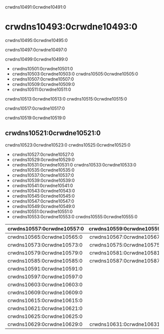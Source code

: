 crwdns10491:0crwdne10491:0
# crwdns10493:0crwdne10493:0

crwdns10495:0crwdne10495:0

crwdns10497:0crwdne10497:0

crwdns10499:0crwdne10499:0

* crwdns10501:0crwdne10501:0
* crwdns10503:0crwdne10503:0 crwdns10505:0crwdne10505:0
* crwdns10507:0crwdne10507:0
* crwdns10509:0crwdne10509:0
* crwdns10511:0crwdne10511:0

crwdns10513:0crwdne10513:0 crwdns10515:0crwdne10515:0

crwdns10517:0crwdne10517:0

crwdns10519:0crwdne10519:0
## crwdns10521:0crwdne10521:0

crwdns10523:0crwdne10523:0 crwdns10525:0crwdne10525:0

- crwdns10527:0crwdne10527:0
- crwdns10529:0crwdne10529:0
- crwdns10531:0crwdne10531:0 crwdns10533:0crwdne10533:0 crwdns10535:0crwdne10535:0
- crwdns10537:0crwdne10537:0
- crwdns10539:0crwdne10539:0
- crwdns10541:0crwdne10541:0
- crwdns10543:0crwdne10543:0
- crwdns10545:0crwdne10545:0
- crwdns10547:0crwdne10547:0
- crwdns10549:0crwdne10549:0
- crwdns10551:0crwdne10551:0
- crwdns10553:0crwdne10553:0 crwdns10555:0crwdne10555:0

| crwdns10557:0crwdne10557:0 | crwdns10559:0crwdne10559:0 | crwdns10561:0crwdne10561:0 | crwdns10563:0crwdne10563:0 |
|:-------------------------- |:--------------------------:|:--------------------------:|:--------------------------:|
| crwdns10565:0crwdne10565:0 | crwdns10567:0crwdne10567:0 | crwdns10569:0crwdne10569:0 | crwdns10571:0crwdne10571:0 |
| crwdns10573:0crwdne10573:0 | crwdns10575:0crwdne10575:0 | crwdns10577:0crwdne10577:0 |                            |
| crwdns10579:0crwdne10579:0 | crwdns10581:0crwdne10581:0 | crwdns10583:0crwdne10583:0 |                            |
| crwdns10585:0crwdne10585:0 | crwdns10587:0crwdne10587:0 |                            | crwdns10589:0crwdne10589:0 |
| crwdns10591:0crwdne10591:0 |                            | crwdns10593:0crwdne10593:0 | crwdns10595:0crwdne10595:0 |
| crwdns10597:0crwdne10597:0 |                            | crwdns10599:0crwdne10599:0 | crwdns10601:0crwdne10601:0 |
| crwdns10603:0crwdne10603:0 |                            | crwdns10605:0crwdne10605:0 | crwdns10607:0crwdne10607:0 |
| crwdns10609:0crwdne10609:0 |                            | crwdns10611:0crwdne10611:0 | crwdns10613:0crwdne10613:0 |
| crwdns10615:0crwdne10615:0 |                            | crwdns10617:0crwdne10617:0 | crwdns10619:0crwdne10619:0 |
| crwdns10621:0crwdne10621:0 |                            | crwdns10623:0crwdne10623:0 |                            |
| crwdns10625:0crwdne10625:0 |                            | crwdns10627:0crwdne10627:0 |                            |
| crwdns10629:0crwdne10629:0 | crwdns10631:0crwdne10631:0 | crwdns10633:0crwdne10633:0 |                            |
